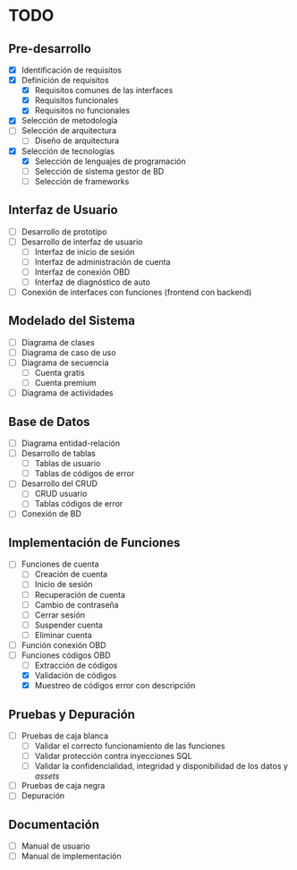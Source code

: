 # TODO

## Pre-desarrollo

- [x] Identificación de requisitos
- [x] Definición de requisitos
  - [x] Requisitos comunes de las interfaces
  - [x] Requisitos funcionales
  - [x] Requisitos no funcionales
- [x] Selección de metodología
- [ ] Selección de arquitectura
  - [ ] Diseño de arquitectura
- [x] Selección de tecnologías
  - [x] Selección de lenguajes de programación
  - [ ] Selección de sistema gestor de BD
  - [ ] Selección de frameworks

## Interfaz de Usuario

- [ ] Desarrollo de prototipo
- [ ] Desarrollo de interfaz de usuario
  - [ ] Interfaz de inicio de sesión
  - [ ] Interfaz de administración de cuenta
  - [ ] Interfaz de conexión OBD
  - [ ] Interfaz de diagnóstico de auto
- [ ] Conexión de interfaces con funciones (frontend con backend)

## Modelado del Sistema

- [ ] Diagrama de clases
- [ ] Diagrama de caso de uso
- [ ] Diagrama de secuencia
  - [ ] Cuenta gratis
  - [ ] Cuenta premium
- [ ] Diagrama de actividades

## Base de Datos

- [ ] Diagrama entidad-relación
- [ ] Desarrollo de tablas
  - [ ] Tablas de usuario
  - [ ] Tablas de códigos de error
- [ ] Desarrollo del CRUD
  - [ ] CRUD usuario
  - [ ] Tablas códigos de error
- [ ] Conexión de BD

## Implementación de Funciones

- [ ] Funciones de cuenta
  - [ ] Creación de cuenta
  - [ ] Inicio de sesión
  - [ ] Recuperación de cuenta
  - [ ] Cambio de contraseña
  - [ ] Cerrar sesión
  - [ ] Suspender cuenta
  - [ ] Eliminar cuenta
- [ ] Función conexión OBD
- [ ] Funciones códigos OBD
  - [ ] Extracción de códigos
  - [x] Validación de códigos
  - [x] Muestreo de códigos error con descripción

## Pruebas y Depuración

- [ ] Pruebas de caja blanca
  - [ ] Validar el correcto funcionamiento de las funciones
  - [ ] Validar protección contra inyecciones SQL
  - [ ] Validar la confidencialidad, integridad y disponibilidad de los datos y
        _assets_
- [ ] Pruebas de caja negra
- [ ] Depuración

## Documentación

- [ ] Manual de usuario
- [ ] Manual de implementación
